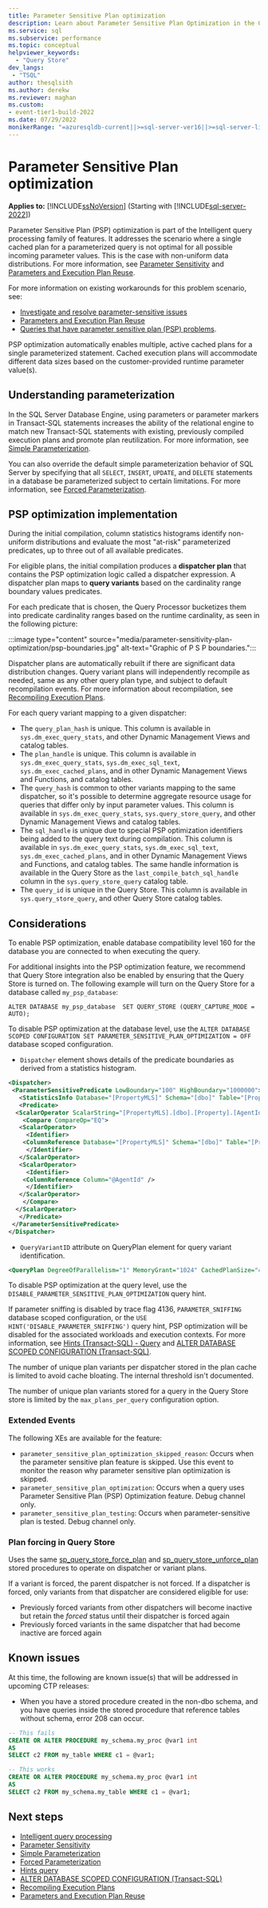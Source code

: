 ```yaml
---
title: Parameter Sensitive Plan optimization
description: Learn about Parameter Sensitive Plan Optimization in the Query Store.
ms.service: sql
ms.subservice: performance
ms.topic: conceptual
helpviewer_keywords: 
  - "Query Store"
dev_langs:
 - "TSQL"
author: thesqlsith
ms.author: derekw
ms.reviewer: maghan
ms.custom:
- event-tier1-build-2022
ms.date: 07/29/2022
monikerRange: "=azuresqldb-current||>=sql-server-ver16||>=sql-server-linux-ver16||=azuresqldb-mi-current"
---
```


# Parameter Sensitive Plan optimization

**Applies to:** [!INCLUDE[ssNoVersion](../../includes/ssnoversion-md.md)] (Starting with [!INCLUDE[sql-server-2022](../../includes/sssql22-md.md)])

Parameter Sensitive Plan (PSP) optimization is part of the Intelligent query processing family of features. It addresses the scenario where a single cached plan for a parameterized query is not optimal for all possible incoming parameter values. This is the case with non-uniform data distributions. For more information, see
[Parameter Sensitivity](../query-processing-architecture-guide.md#parameter-sensitivity) and [Parameters and Execution Plan Reuse](../query-processing-architecture-guide.md#parameters-and-execution-plan-reuse).

For more information on existing workarounds for this problem scenario, see:
- [Investigate and resolve parameter-sensitive issues](/troubleshoot/sql/performance/troubleshoot-high-cpu-usage-issues#step-5-investigate-and-resolve-parameter-sensitive-issues)
- [Parameters and Execution Plan Reuse](../query-processing-architecture-guide.md#parameters-and-execution-plan-reuse)
- [Queries that have parameter sensitive plan (PSP) problems](/azure/azure-sql/database/identify-query-performance-issues#parameter-sensitivity).

PSP optimization automatically enables multiple, active cached plans for a single parameterized statement. Cached execution plans will accommodate different data sizes based on the customer-provided runtime parameter value(s).

## Understanding parameterization

In the SQL Server Database Engine, using parameters or parameter markers in Transact-SQL statements increases the ability of the relational engine to match new Transact-SQL statements with existing, previously compiled execution plans and promote plan reutilization. For more information, see [Simple Parameterization](../query-processing-architecture-guide.md#simple-parameterization).

You can also override the default simple parameterization behavior of SQL Server by specifying that all `SELECT`, `INSERT`, `UPDATE`, and `DELETE` statements in a database be parameterized subject to certain limitations. For more information, see [Forced Parameterization](../query-processing-architecture-guide.md#forced-parameterization).

## PSP optimization implementation

During the initial compilation, column statistics histograms identify non-uniform distributions and evaluate the most "at-risk" parameterized predicates, up to three out of all available predicates.

For eligible plans, the initial compilation produces a **dispatcher plan** that contains the PSP optimization logic called a dispatcher expression. A dispatcher plan maps to **query variants** based on the cardinality range boundary values predicates.

For each predicate that is chosen, the Query Processor bucketizes them into predicate cardinality ranges based on the runtime cardinality, as seen in the following picture:

:::image type="content" source="media/parameter-sensitivity-plan-optimization/psp-boundaries.jpg" alt-text="Graphic of P S P boundaries.":::

Dispatcher plans are automatically rebuilt if there are significant data distribution changes. Query variant plans will independently recompile as needed, same as any other query plan type, and subject to default recompilation events. For more information about recompilation, see [Recompiling Execution Plans](../query-processing-architecture-guide.md#recompiling-execution-plans).

For each query variant mapping to a given dispatcher:

- The `query_plan_hash` is unique. This column is available in `sys.dm_exec_query_stats`, and other Dynamic Management Views and catalog tables.
- The `plan_handle` is unique. This column is available in `sys.dm_exec_query_stats`, `sys.dm_exec_sql_text`, `sys.dm_exec_cached_plans`, and in other Dynamic Management Views and Functions, and catalog tables.
- The `query_hash` is common to other variants mapping to the same dispatcher, so it's possible to determine aggregate resource usage for queries that differ only by input parameter values. This column is available in `sys.dm_exec_query_stats`, `sys.query_store_query`, and other Dynamic Management Views and catalog tables.
- The `sql_handle` is unique due to special PSP optimization identifiers being added to the query text during compilation. This column is available in `sys.dm_exec_query_stats`, `sys.dm_exec_sql_text`, `sys.dm_exec_cached_plans`, and in other Dynamic Management Views and Functions, and catalog tables. The same handle information is available in the Query Store as the `last_compile_batch_sql_handle` column in the `sys.query_store_query` catalog table.
- The `query_id` is unique in the Query Store. This column is available in `sys.query_store_query`, and other Query Store catalog tables.

## Considerations

To enable PSP optimization, enable database compatibility level 160 for the database you are connected to when executing the query.

For additional insights into the PSP optimization feature, we recommend that Query Store integration also be enabled by ensuring that the Query Store is turned on.  The following example will turn on the Query Store for a database called `my_psp_database`:

`ALTER DATABASE my_psp_database  SET QUERY_STORE (QUERY_CAPTURE_MODE = AUTO);`

To disable PSP optimization at the database level, use the `ALTER DATABASE SCOPED CONFIGURATION SET PARAMETER_SENSITIVE_PLAN_OPTIMIZATION = OFF` database scoped configuration.

- `Dispatcher` element shows details of the predicate boundaries as derived from a statistics histogram.

 ```xml
 <Dispatcher>
  <ParameterSensitivePredicate LowBoundary="100" HighBoundary="1000000">
    <StatisticsInfo Database="[PropertyMLS]" Schema="[dbo]" Table="[Property]" Statistics="[NCI_Property_AgentId]" ModificationCount="0" SamplingPercent="100" LastUpdate="2019-09-07T15:32:16.89" />
    <Predicate>
   <ScalarOperator ScalarString="[PropertyMLS].[dbo].[Property].[AgentId]=[@AgentId]">
     <Compare CompareOp="EQ">
    <ScalarOperator>
      <Identifier>
     <ColumnReference Database="[PropertyMLS]" Schema="[dbo]" Table="[Property]" Column="AgentId" />
      </Identifier>
    </ScalarOperator>
    <ScalarOperator>
      <Identifier>
     <ColumnReference Column="@AgentId" />
      </Identifier>
    </ScalarOperator>
     </Compare>
   </ScalarOperator>
    </Predicate>
  </ParameterSensitivePredicate>
 </Dispatcher>
 ```

- `QueryVariantID` attribute on QueryPlan element for query variant identification.

 ```xml
 <QueryPlan DegreeOfParallelism="1" MemoryGrant="1024" CachedPlanSize="40" CompileTime="2" CompileCPU="2" CompileMemory="224" QueryVariantID="1">
 ```

To disable PSP optimization at the query level, use the `DISABLE_PARAMETER_SENSITIVE_PLAN_OPTIMIZATION` query hint.

If parameter sniffing is disabled by trace flag 4136, `PARAMETER_SNIFFING` database scoped configuration, or the `USE HINT('DISABLE_PARAMETER_SNIFFING')` query hint, PSP optimization will be disabled for the associated workloads and execution contexts. For more information, see [Hints (Transact-SQL) - Query](../../t-sql/queries/hints-transact-sql-query.md) and [ALTER DATABASE SCOPED CONFIGURATION (Transact-SQL)](../../t-sql/statements/alter-database-scoped-configuration-transact-sql.md).

The number of unique plan variants per dispatcher stored in the plan cache is limited to avoid cache bloating. The internal threshold isn't documented.

The number of unique plan variants stored for a query in the Query Store store is limited by the `max_plans_per_query` configuration option.

### Extended Events

The following XEs are available for the feature:

- `parameter_sensitive_plan_optimization_skipped_reason`: Occurs when the parameter sensitive plan feature is skipped. Use this event to monitor the reason why parameter sensitive plan optimization is skipped.
- `parameter_sensitive_plan_optimization`: Occurs when a query uses Parameter Sensitive Plan (PSP) Optimization feature. Debug channel only.
- `parameter_sensitive_plan_testing`: Occurs when parameter-sensitive plan is tested. Debug channel only.

### Plan forcing in Query Store

Uses the same [sp_query_store_force_plan](../system-stored-procedures/sp-query-store-force-plan-transact-sql.md) and [sp_query_store_unforce_plan](../system-stored-procedures/sp-query-store-unforce-plan-transact-sql.md) stored procedures to operate on dispatcher or variant plans.

If a variant is forced, the parent dispatcher is not forced.
If a dispatcher is forced, only variants from that dispatcher are considered eligible for use:

- Previously forced variants from other dispatchers will become inactive but retain the *forced* status until their dispatcher is forced again
- Previously forced variants in the same dispatcher that had become inactive are forced again

## Known issues

At this time, the following are known issue(s) that will be addressed in upcoming CTP releases:

- When you have a stored procedure created in the non-dbo schema, and you have queries inside the stored procedure that reference tables without schema, error 208 can occur.

 ```sql
 -- This fails
 CREATE OR ALTER PROCEDURE my_schema.my_proc @var1 int
 AS
 SELECT c2 FROM my_table WHERE c1 = @var1;
 
 -- This works
 CREATE OR ALTER PROCEDURE my_schema.my_proc @var1 int
 AS
 SELECT c2 FROM my_schema.my_table WHERE c1 = @var1;
 ```

## Next steps

- [Intelligent query processing](intelligent-query-processing.md)  
- [Parameter Sensitivity](../query-processing-architecture-guide.md#parameter-sensitivity)
- [Simple Parameterization](../query-processing-architecture-guide.md#simple-parameterization)
- [Forced Parameterization](../query-processing-architecture-guide.md#forced-parameterization)
- [Hints query](../../t-sql/queries/hints-transact-sql-query.md)
- [ALTER DATABASE SCOPED CONFIGURATION (Transact-SQL)](../../t-sql/statements/alter-database-scoped-configuration-transact-sql.md)
- [Recompiling Execution Plans](../query-processing-architecture-guide.md#recompiling-execution-plans)
- [Parameters and Execution Plan Reuse](../query-processing-architecture-guide.md#parameters-and-execution-plan-reuse)
